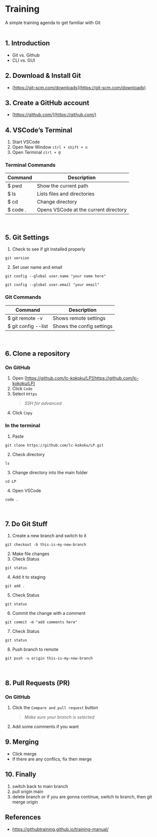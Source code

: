 # Training

A simple training agenda to get familiar with Git
<br>
<br>

## 1. Introduction

-   Git vs. Github
-   CLI vs. GUI
    <br>

## 2. Download & Install Git

-   [https://git-scm.com/downloads](https://git-scm.com/downloads)
    <br>

## 3. Create a GitHub account

-   [https://github.com/](https://github.com/)
    <br>

## 4. VSCode’s Terminal

1. Start VSCode
2. Open New Window `ctrl + shift + n`
3. Open Terminal `ctrl + @`

### Terminal Commands

| Command  | Description                           |
| -------- | ------------------------------------- |
| $ pwd    | Show the current path                 |
| $ ls     | Lists files and directories           |
| $ cd     | Change directory                      |
| $ code . | Opens VSCode at the current directory |

<br>

## 5. Git Settings

1. Check to see if git installed properly

```
git version
```

2. Set user name and email

```
git config --global user.name "your name here"
```

```
git config --global user.email "your email"
```

### Git Commands

| Command             | Description               |
| ------------------- | ------------------------- |
| $ git remote -v     | Shows remote settings     |
| $ git config --list | Shows the config settings |

<br>

## 6. Clone a repository

### On GitHub

1. Open [https://github.com/lc-kokoku/LP](https://github.com/lc-kokoku/LP)
2. Click `Code`
3. Select `Https`
    > _SSH for advanced_
4. Click `Copy`

### In the terminal

1. Paste

```
git clone https://github.com/lc-kokoku/LP.git
```

2. Check directory

```
ls
```

3. Change directory into the main folder

```
cd LP
```

4. Open VSCode

```
code .
```

<br>

## 7. Do Git Stuff

1. Create a new branch and switch to it

```
git checkout -b this-is-my-new-branch
```

2. Make file changes
3. Check Status

```
git status
```

4. Add it to staging

```
git add .
```

5. Check Status

```
git status
```

6. Commit the change with a comment

```
git commit -m "add comments here"
```

7. Check Status

```
git status
```

8. Push branch to remote

```
git push -u origin this-is-my-new-branch
```

<br>

## 8. Pull Requests (PR)

### On GitHub

1. Click the `Compare and pull request` button
    > _Make sure your branch is selected_
2. Add some comments if you want
   <br>

## 9. Merging

-   Click merge
-   If there are any conflics, fix then merge
    <br>

## 10. Finally

1. switch back to main branch
2. pull origin main
3. delete branch or if you are gonna continue, switch to branch, then git merge origin

## References

-   https://githubtraining.github.io/training-manual/
